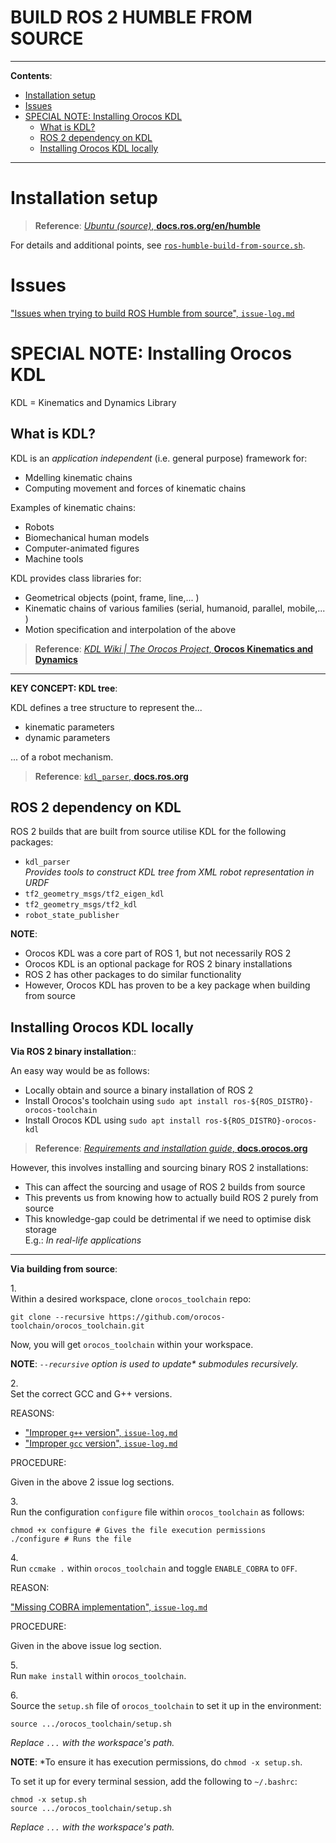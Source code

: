 <h1>BUILD ROS 2 HUMBLE FROM SOURCE</h1>

---

**Contents**:

- [Installation setup](#installation-setup)
- [Issues](#issues)
- [SPECIAL NOTE: Installing Orocos KDL](#special-note-installing-orocos-kdl)
	- [What is KDL?](#what-is-kdl)
	- [ROS 2 dependency on KDL](#ros2-dependency-on-kdl)
	- [Installing Orocos KDL locally](#installing-orocos-kdl-locally)
	
---

# Installation setup
> **Reference**: [*Ubuntu (source)*, **docs.ros.org/en/humble**](https://docs.ros.org/en/humble/Installation/Alternatives/Ubuntu-Development-Setup.html)

For details and additional points, see [`ros-humble-build-from-source.sh`](./ros-humble-build-from-source.sh).

# Issues
["Issues when trying to build ROS Humble from source", `issue-log.md`](./issue-log.md#issues-when-trying-to-build-ros-humble-from-source)

# SPECIAL NOTE: Installing Orocos KDL
KDL = Kinematics and Dynamics Library

## What is KDL?
KDL is an *application independent* (i.e. general purpose) framework for:

- Mdelling kinematic chains
- Computing movement and forces of kinematic chains

Examples of kinematic chains:

- Robots
- Biomechanical human models
- Computer-animated figures
- Machine tools

KDL provides class libraries for:

- Geometrical objects (point, frame, line,... )
- Kinematic chains of various families (serial, humanoid, parallel, mobile,... )
- Motion specification and interpolation of the above

> **Reference**: [*KDL Wiki \| The Orocos Project*, **Orocos Kinematics and Dynamics**](https://www.orocos.org/kdl.html)

---

**KEY CONCEPT: KDL tree**:

KDL defines a tree structure to represent the...

- kinematic parameters
- dynamic parameters

... of a robot mechanism.

> **Reference**: [`kdl_parser`, **docs.ros.org**](https://docs.ros.org/en/ros2_packages/rolling/api/kdl_parser/)

## ROS 2 dependency on KDL
ROS 2 builds that are built from source utilise KDL for the following packages:

- `kdl_parser` <br> *Provides tools to construct KDL tree from XML robot representation in URDF*
- `tf2_geometry_msgs/tf2_eigen_kdl`
- `tf2_geometry_msgs/tf2_kdl`
- `robot_state_publisher`

**NOTE**:

- Orocos KDL was a core part of ROS 1, but not necessarily ROS 2
- Orocos KDL is an optional package for ROS 2 binary installations
- ROS 2 has other packages to do similar functionality
- However, Orocos KDL has proven to be a key package when building from source

## Installing Orocos KDL locally
**Via ROS 2 binary installation**::

An easy way would be as follows:

- Locally obtain and source a binary installation of ROS 2
- Install Orocos's toolchain using `sudo apt install ros-${ROS_DISTRO}-orocos-toolchain`
- Install Orocos KDL using `sudo apt install ros-${ROS_DISTRO}-orocos-kdl`

> **Reference**: [*Requirements and installation guide*, **docs.orocos.org**](https://docs.orocos.org/docs_main/installation.html)

However, this involves installing and sourcing binary ROS 2 installations:

- This can affect the sourcing and usage of ROS 2 builds from source
- This prevents us from knowing how to actually build ROS 2 purely from source
- This knowledge-gap could be detrimental if we need to optimise disk storage <br> E.g.: *In real-life applications*

---

**Via building from source**:

1.<br>
Within a desired workspace, clone `orocos_toolchain` repo:

```
git clone --recursive https://github.com/orocos-toolchain/orocos_toolchain.git
```

Now, you will get `orocos_toolchain` within your workspace.

**NOTE**: *`--recursive` option is used to update\* submodules recursively.*

2.<br>
Set the correct GCC and G++ versions.

REASONS:

- ["Improper `g++` version", `issue-log.md`](./issue-log.md#improper-g-version)
- ["Improper `gcc` version", `issue-log.md`](./issue-log.md#improper-gcc-version)

PROCEDURE:

Given in the above 2 issue log sections.

3.<br>
Run the configuration `configure` file within `orocos_toolchain` as follows:

```
chmod +x configure # Gives the file execution permissions
./configure # Runs the file
```

4.<br>
Run `ccmake .` within `orocos_toolchain` and toggle `ENABLE_COBRA` to `OFF`.

REASON:

["Missing COBRA implementation", `issue-log.md`](./issue-log#missing-cobra-implementation)

PROCEDURE:

Given in the above issue log section.

5.<br>
Run `make install` within `orocos_toolchain`.

6.<br>
Source the `setup.sh` file of `orocos_toolchain` to set it up in the environment:

```
source .../orocos_toolchain/setup.sh
```

*Replace `...` with the workspace's path.*

**NOTE**: *To ensure it has execution permissions, do `chmod -x setup.sh`.

To set it up for every terminal session, add the following to `~/.bashrc`:

```
chmod -x setup.sh
source .../orocos_toolchain/setup.sh 
```

*Replace `...` with the workspace's path.*